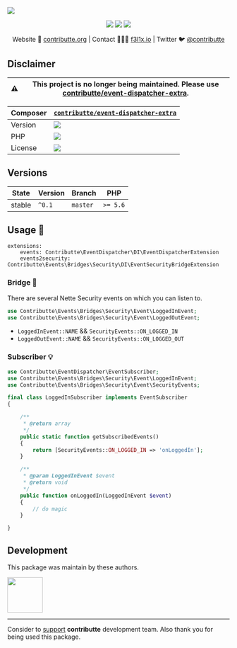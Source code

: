 ![](https://heatbadger.now.sh/github/readme/contributte/event-security-bridge/?deprecated=1)

<p align=center>
    <a href="https://bit.ly/ctteg"><img src="https://badgen.net/badge/support/gitter/cyan"></a>
    <a href="https://bit.ly/cttfo"><img src="https://badgen.net/badge/support/forum/yellow"></a>
    <a href="https://contributte.org/partners.html"><img src="https://badgen.net/badge/sponsor/donations/F96854"></a>
</p>

<p align=center>
    Website 🚀 <a href="https://contributte.org">contributte.org</a> | Contact 👨🏻‍💻 <a href="https://f3l1x.io">f3l1x.io</a> | Twitter 🐦 <a href="https://twitter.com/contributte">@contributte</a>
</p>

## Disclaimer

| :warning: | This project is no longer being maintained. Please use [contributte/event-dispatcher-extra](https://github.com/contributte/event-dispatcher-extra).
|---|---|

| Composer | [`contributte/event-dispatcher-extra`](https://packagist.org/packages/contributte/event-dispatcher-extra) |
|---| --- |
| Version | ![](https://badgen.net/packagist/v/contributte/event-dispatcher-extra) |
| PHP | ![](https://badgen.net/packagist/php/contributte/event-dispatcher-extra) |
| License | ![](https://badgen.net/github/license/contributte/event-dispatcher-extra) |

## Versions

| State       | Version | Branch   | PHP      |
|-------------|---------|----------|----------|
| stable      | `^0.1`  | `master` | `>= 5.6` |

## Usage :tada:

```neon
extensions:
	events: Contributte\EventDispatcher\DI\EventDispatcherExtension
	events2security: Contributte\Events\Bridges\Security\DI\EventSecurityBridgeExtension
```

### Bridge :wrench:

There are several Nette Security events on which you can listen to.

```php
use Contributte\Events\Bridges\Security\Event\LoggedInEvent;
use Contributte\Events\Bridges\Security\Event\LoggedOutEvent;
```

- `LoggedInEvent::NAME` && `SecurityEvents::ON_LOGGED_IN`
- `LoggedOutEvent::NAME` && `SecurityEvents::ON_LOGGED_OUT`

### Subscriber :bulb:

```php
use Contributte\EventDispatcher\EventSubscriber;
use Contributte\Events\Bridges\Security\Event\LoggedInEvent;
use Contributte\Events\Bridges\Security\Event\SecurityEvents;

final class LoggedInSubscriber implements EventSubscriber
{

	/**
	 * @return array
	 */
	public static function getSubscribedEvents()
	{
		return [SecurityEvents::ON_LOGGED_IN => 'onLoggedIn'];
	}

	/**
	 * @param LoggedInEvent $event
	 * @return void
	 */
	public function onLoggedIn(LoggedInEvent $event)
	{
		// do magic
	}

}
```

## Development

This package was maintain by these authors.

<a href="https://github.com/f3l1x">
  <img width="80" height="80" src="https://avatars2.githubusercontent.com/u/538058?v=3&s=80">
</a>

-----

Consider to [support](https://contributte.org/partners.html) **contributte** development team.
Also thank you for being used this package.
